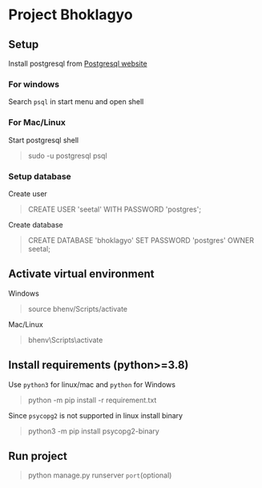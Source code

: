 # Project Bhoklagyo

## Setup
Install postgresql from <a href="https://www.postgresql.org/">Postgresql website</a>

### For windows
Search `psql` in start menu and open shell

### For Mac/Linux
Start postgresql shell
> sudo -u postgresql psql

### Setup database
Create user
   >CREATE USER 'seetal' WITH PASSWORD 'postgres';

Create database
   >CREATE DATABASE 'bhoklagyo' SET PASSWORD 'postgres' OWNER seetal;


## Activate virtual environment
Windows

> source bhenv/Scripts/activate

Mac/Linux
>bhenv\Scripts\activate


## Install requirements (python>=3.8)
Use `python3` for linux/mac and `python` for Windows
> python -m pip install -r requirement.txt

Since `psycopg2` is not supported in linux install binary
> python3 -m pip install psycopg2-binary

## Run project
> python manage.py runserver `port`(optional)

 